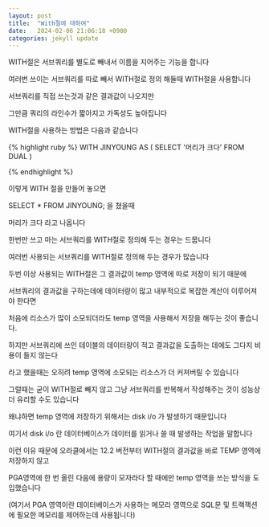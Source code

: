 ```yaml
---
layout: post
title:  "With절에 대하여"
date:   2024-02-06 21:06:18 +0900
categories: jekyll update
---
```

WITH절은 서브쿼리를 별도로 빼내서 이름을 지어주는 기능을 합니다

여러번 쓰이는 서브쿼리를 따로 빼서 WITH절로 정의 해둘때 WITH절을 사용합니다

서브쿼리를 직접 쓰는것과 같은 결과값이 나오지만

그만큼 쿼리의 라인수가 짧아지고 가독성도 높아집니다

WITH절을 사용하는 방법은 다음과 같습니다

{% highlight ruby %}
WITH JINYOUNG AS
(
   SELECT '머리가 크다' FROM DUAL
)

{% endhighlight %}

이렇게 WITH 절을 만들어 놓으면

SELECT * FROM JINYOUNG; 을 쳤을때

머리가 크다 라고 나옵니다

한번만 쓰고 마는 서브쿼리를 WITH절로 정의해 두는 경우는 드뭅니다

여러번 사용되는 서브쿼리를 WITH절로 정의해 두는 경우가 많습니다

두번 이상 사용되는 WITH절은 그 결과값이 temp  영역에 따로 저장이 되기 때문에

서브쿼리의 결과값을 구하는데에 데이터량이 많고 내부적으로 복잡한 계산이 이루어져야 한다면

처음에 리소스가 많이 소모되더라도 temp 영역을 사용해서 저장을 해두는 것이 좋습니다.

하지만 서브쿼리에 쓰인 테이블의 데이터량이 적고 결과값을 도출하는 데에도 그다지 비용이 들지 않는다

라고 했을때는 오히려 temp 영역에 소모되는 리소스가 더 커져버릴 수 있습니다

그럴때는 굳이 WITH절로 빼지 않고 그냥 서브쿼리를 반복해서 작성해주는 것이 성능상 더 유리할 수도 있습니다

왜냐하면 temp 영역에 저장하기 위해서는 disk i/o 가 발생하기 때문입니다

여기서 disk i/o 란 데이터베이스가 데이터를 읽거나 쓸 때 발생하는 작업을 말합니다

이런 이유 때문에 오라클에서는 12.2 버전부터 WITH절의 결과값을 바로 TEMP 영역에 저장하지 않고

PGA영역에 한 번 올린 다음에 용량이 모자라다 할 때에만 temp 영역을 쓰는 방식을 도입했습니다

(여기서 PGA 영역이란 데이터베이스가 사용하는 메모리 영역으로 SQL문 및 트랙잭션에 필요한 메모리를 제어하는데 사용됩니다)
